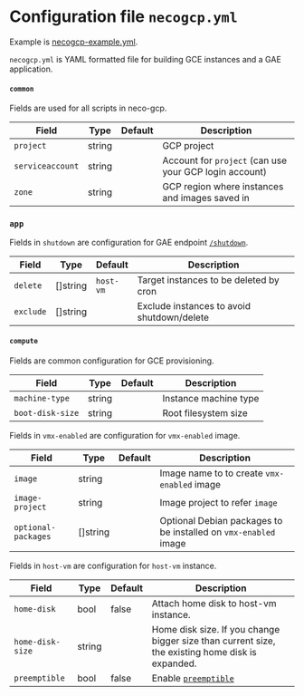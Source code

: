 Configuration file `necogcp.yml`
=================================

Example is [necogcp-example.yml](necogcp-example.yml).

`necogcp.yml` is YAML formatted file for building GCE instances and a GAE application.

#### `common`

Fields are used for all scripts in neco-gcp.

| Field            | Type   | Default | Description                                            |
| ---------------- | ------ | ------- | ------------------------------------------------------ |
| `project`        | string |         | GCP project                                            |
| `serviceaccount` | string |         | Account for `project` (can use your GCP login account) |
| `zone`           | string |         | GCP region where instances and images saved in         |

### `app`

Fields in `shutdown` are configuration for GAE endpoint [`/shutdown`](api.md#shutdown).

| Field     | Type     | Default   | Description                                |
| --------- | -------- | --------- | ------------------------------------------ |
| `delete`  | []string | `host-vm` | Target instances to be deleted by cron     |
| `exclude` | []string |           | Exclude instances to avoid shutdown/delete |

#### `compute`

Fields are common configuration for GCE provisioning.

| Field            | Type   | Default | Description           |
| ---------------- | ------ | ------- | --------------------- |
| `machine-type`   | string |         | Instance machine type |
| `boot-disk-size` | string |         | Root filesystem size  |

Fields in `vmx-enabled` are configuration for `vmx-enabled` image.

| Field               | Type     | Default | Description                                                     |
| ------------------- | -------- | ------- | --------------------------------------------------------------- |
| `image`             | string   |         | Image name to to create `vmx-enabled` image                     |
| `image-project`     | string   |         | Image project to refer `image`                                  |
| `optional-packages` | []string |         | Optional Debian packages to be installed on `vmx-enabled` image |

Fields in `host-vm` are configuration for `host-vm` instance.

| Field            | Type   | Default | Description                                                                                       |
| ---------------- | ------ | ------- | ------------------------------------------------------------------------------------------------- |
| `home-disk`      | bool   | false   | Attach home disk to host-vm instance.                                                             |
| `home-disk-size` | string |         | Home disk size.  If you change bigger size than current size, the existing home disk is expanded. |
| `preemptible`    | bool   | false   | Enable [`preemptible`](https://cloud.google.com/compute/docs/instances/preemptible)               |
